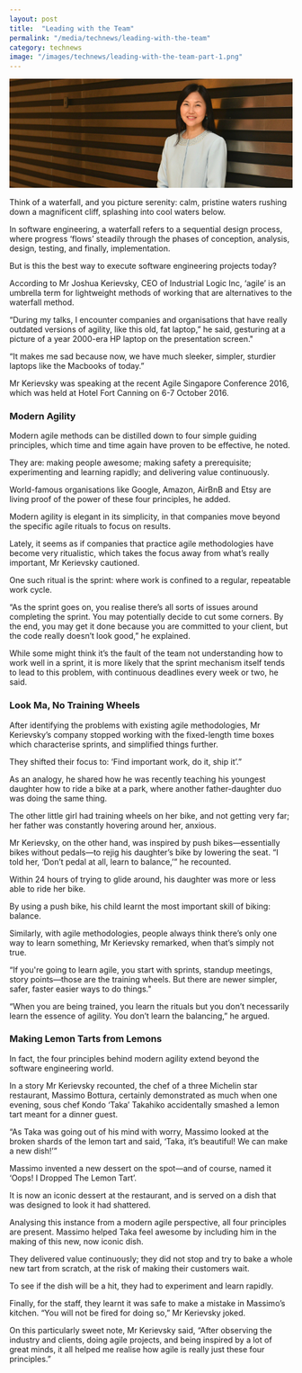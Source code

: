 ```yaml
---
layout: post
title:  "Leading with the Team"
permalink: "/media/technews/leading-with-the-team"
category: technews
image: "/images/technews/leading-with-the-team-part-1.png"
---
```


![Leading with the Team](/images/technews/leading-with-the-team-part-1.png)

Think of a waterfall, and you picture serenity: calm, pristine waters rushing down a magnificent cliff, splashing into cool waters below.

In software engineering, a waterfall refers to a sequential design process, where progress ‘flows’ steadily through the phases of conception, analysis, design, testing, and finally, implementation.

But is this the best way to execute software engineering projects today?

According to Mr Joshua Kerievsky, CEO of Industrial Logic Inc, ‘agile’ is an umbrella term for lightweight methods of working that are alternatives to the waterfall method.

“During my talks, I encounter companies and organisations that have really outdated versions of agility, like this old, fat laptop,” he said, gesturing at a picture of a year 2000-era HP laptop on the presentation screen."

“It makes me sad because now, we have much sleeker, simpler, sturdier laptops like the Macbooks of today.”

Mr Kerievsky was speaking at the recent Agile Singapore Conference 2016, which was held at Hotel Fort Canning on 6-7 October 2016. 

### **Modern Agility**
Modern agile methods can be distilled down to four simple guiding principles, which time and time again have proven to be effective, he noted. 

They are: making people awesome; making safety a prerequisite; experimenting and learning rapidly; and delivering value continuously.

World-famous organisations like Google, Amazon, AirBnB and Etsy are living proof of the power of these four principles, he added.

Modern agility is elegant in its simplicity, in that companies move beyond the specific agile rituals to focus on results.

Lately, it seems as if companies that practice agile methodologies have become very ritualistic, which takes the focus away from what’s really important, Mr Kerievsky cautioned. 

One such ritual is the sprint: where work is confined to a regular, repeatable work cycle.

“As the sprint goes on, you realise there’s all sorts of issues around completing the sprint. You may potentially decide to cut some corners. By the end, you may get it done because you are committed to your client, but the code really doesn’t look good,” he explained.

While some might think it’s the fault of the team not understanding how to work well in a sprint, it is more likely that the sprint mechanism itself tends to lead to this problem, with continuous deadlines every week or two, he said. 

### **Look Ma, No Training Wheels**
After identifying the problems with existing agile methodologies, Mr Kerievsky’s company stopped working with the fixed-length time boxes which characterise sprints, and simplified things further.

They shifted their focus to: ‘Find important work, do it, ship it’.”

As an analogy, he shared how he was recently teaching his youngest daughter how to ride a bike at a park, where another father-daughter duo was doing the same thing.

The other little girl had training wheels on her bike, and not getting very far; her father was constantly hovering around her, anxious.

Mr Kerievsky, on the other hand, was inspired by push bikes—essentially bikes without pedals—to rejig his daughter’s bike by lowering the seat. “I told her, ‘Don’t pedal at all, learn to balance,’” he recounted.

Within 24 hours of trying to glide around, his daughter was more or less able to ride her bike.

By using a push bike, his child learnt the most important skill of biking: balance.

Similarly, with agile methodologies, people always think there’s only one way to learn something, Mr Kerievsky remarked, when that’s simply not true.

“If you're going to learn agile, you start with sprints, standup meetings, story points—those are the training wheels. But there are newer simpler, safer, faster easier ways to do things."

“When you are being trained, you learn the rituals but you don’t necessarily learn the essence of agility. You don’t learn the balancing,” he argued.

### **Making Lemon Tarts from Lemons**
In fact, the four principles behind modern agility extend beyond the software engineering world.

In a story Mr Kerievsky recounted, the chef of a three Michelin star restaurant, Massimo Bottura, certainly demonstrated as much when one evening, sous chef Kondo ‘Taka’ Takahiko accidentally smashed a lemon tart meant for a dinner guest.

“As Taka was going out of his mind with worry, Massimo looked at the broken shards of the lemon tart and said, ‘Taka, it’s beautiful! We can make a new dish!’”

Massimo invented a new dessert on the spot—and of course, named it ‘Oops! I Dropped The Lemon Tart’.

It is now an iconic dessert at the restaurant, and is served on a dish that was designed to look it had shattered.

Analysing this instance from a modern agile perspective, all four principles are present. Massimo helped Taka feel awesome by including him in the making of this new, now iconic dish.

They delivered value continuously; they did not stop and try to bake a whole new tart from scratch, at the risk of making their customers wait.

To see if the dish will be a hit, they had to experiment and learn rapidly.

Finally, for the staff, they learnt it was safe to make a mistake in Massimo’s kitchen. “You will not be fired for doing so,” Mr Kerievsky joked.

On this particularly sweet note, Mr Kerievsky said, “After observing the industry and clients, doing agile projects, and being inspired by a lot of great minds, it all helped me realise how agile is really just these four principles.”
